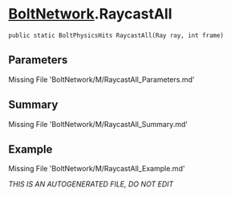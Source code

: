 # [BoltNetwork](Types/BoltNetwork.md).RaycastAll
`public static BoltPhysicsHits RaycastAll(Ray ray, int frame)`
## Parameters
Missing File 'BoltNetwork/M/RaycastAll_Parameters.md'
## Summary
Missing File 'BoltNetwork/M/RaycastAll_Summary.md'
## Example
Missing File 'BoltNetwork/M/RaycastAll_Example.md'

*THIS IS AN AUTOGENERATED FILE, DO NOT EDIT*
